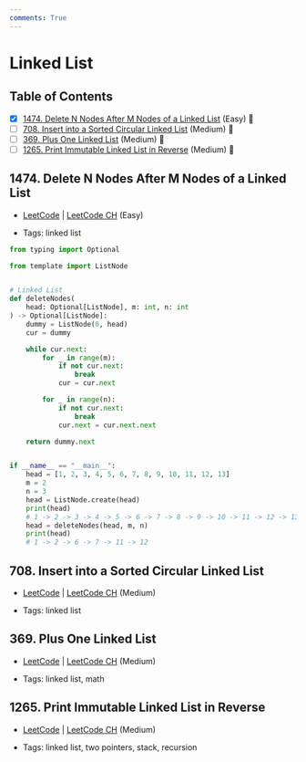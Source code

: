 ```yaml
---
comments: True
---
```


# Linked List

## Table of Contents

- [x] [1474. Delete N Nodes After M Nodes of a Linked List](https://leetcode.cn/problems/delete-n-nodes-after-m-nodes-of-a-linked-list/) (Easy) 👑
- [ ] [708. Insert into a Sorted Circular Linked List](https://leetcode.cn/problems/insert-into-a-sorted-circular-linked-list/) (Medium) 👑
- [ ] [369. Plus One Linked List](https://leetcode.cn/problems/plus-one-linked-list/) (Medium) 👑
- [ ] [1265. Print Immutable Linked List in Reverse](https://leetcode.cn/problems/print-immutable-linked-list-in-reverse/) (Medium) 👑

## 1474. Delete N Nodes After M Nodes of a Linked List

-   [LeetCode](https://leetcode.com/problems/delete-n-nodes-after-m-nodes-of-a-linked-list/) | [LeetCode CH](https://leetcode.cn/problems/delete-n-nodes-after-m-nodes-of-a-linked-list/) (Easy)

-   Tags: linked list

```python title="1474. Delete N Nodes After M Nodes of a Linked List - Python Solution"
from typing import Optional

from template import ListNode


# Linked List
def deleteNodes(
    head: Optional[ListNode], m: int, n: int
) -> Optional[ListNode]:
    dummy = ListNode(0, head)
    cur = dummy

    while cur.next:
        for _ in range(m):
            if not cur.next:
                break
            cur = cur.next

        for _ in range(n):
            if not cur.next:
                break
            cur.next = cur.next.next

    return dummy.next


if __name__ == "__main__":
    head = [1, 2, 3, 4, 5, 6, 7, 8, 9, 10, 11, 12, 13]
    m = 2
    n = 3
    head = ListNode.create(head)
    print(head)
    # 1 -> 2 -> 3 -> 4 -> 5 -> 6 -> 7 -> 8 -> 9 -> 10 -> 11 -> 12 -> 13
    head = deleteNodes(head, m, n)
    print(head)
    # 1 -> 2 -> 6 -> 7 -> 11 -> 12

```

## 708. Insert into a Sorted Circular Linked List

-   [LeetCode](https://leetcode.com/problems/insert-into-a-sorted-circular-linked-list/) | [LeetCode CH](https://leetcode.cn/problems/insert-into-a-sorted-circular-linked-list/) (Medium)

-   Tags: linked list

## 369. Plus One Linked List

-   [LeetCode](https://leetcode.com/problems/plus-one-linked-list/) | [LeetCode CH](https://leetcode.cn/problems/plus-one-linked-list/) (Medium)

-   Tags: linked list, math

## 1265. Print Immutable Linked List in Reverse

-   [LeetCode](https://leetcode.com/problems/print-immutable-linked-list-in-reverse/) | [LeetCode CH](https://leetcode.cn/problems/print-immutable-linked-list-in-reverse/) (Medium)

-   Tags: linked list, two pointers, stack, recursion
